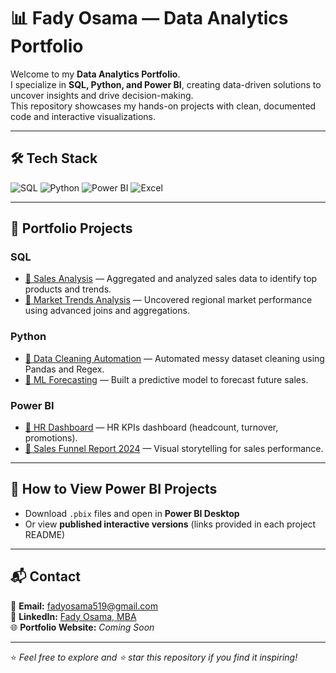 # 📊 Fady Osama — Data Analytics Portfolio

Welcome to my **Data Analytics Portfolio**.  
I specialize in **SQL, Python, and Power BI**, creating data-driven solutions to uncover insights and drive decision-making.  
This repository showcases my hands-on projects with clean, documented code and interactive visualizations.

---

## 🛠 Tech Stack
![SQL](https://img.shields.io/badge/SQL-336791?style=for-the-badge&logo=postgresql&logoColor=white)
![Python](https://img.shields.io/badge/Python-3776AB?style=for-the-badge&logo=python&logoColor=white)
![Power BI](https://img.shields.io/badge/Power%20BI-F2C811?style=for-the-badge)
![Excel](https://img.shields.io/badge/Excel-217346?style=for-the-badge)




---

## 📁 Portfolio Projects

### **SQL**
- [📂 Sales Analysis](SQL/Project1_SalesAnalysis) — Aggregated and analyzed sales data to identify top products and trends.
- [📂 Market Trends Analysis](SQL/Project2_MarketTrends) — Uncovered regional market performance using advanced joins and aggregations.

### **Python**
- [📂 Data Cleaning Automation](Python/Project1_DataCleaning) — Automated messy dataset cleaning using Pandas and Regex.
- [📂 ML Forecasting](Python/Project2_MLForecast) — Built a predictive model to forecast future sales.

### **Power BI**
- [📂 HR Dashboard](PowerBI/Project1_HRDashboard) — HR KPIs dashboard (headcount, turnover, promotions).
- [📂 Sales Funnel Report  2024](Data-Analytics-Portfolio/PowerBI/Project2_SalesFunnelReport2024) — Visual storytelling for sales performance.

---

## 📌 How to View Power BI Projects
- Download `.pbix` files and open in **Power BI Desktop**
- Or view **published interactive versions** (links provided in each project README)

---

## 📬 Contact
📧 **Email:** fadyosama519@gmail.com  
💼 **LinkedIn:** [Fady Osama, MBA ](https://www.linkedin.com/in/fady-osama-data-analyst/)  
🌐 **Portfolio Website:** *Coming Soon*

---
⭐ *Feel free to explore and ⭐ star this repository if you find it inspiring!*

